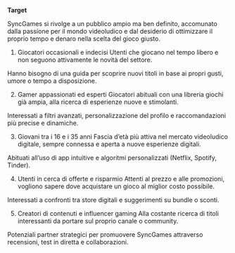 __Target__

SyncGames si rivolge a un pubblico ampio ma ben definito, accomunato dalla passione per il mondo videoludico e dal desiderio di ottimizzare il proprio tempo e denaro nella scelta del gioco giusto.

 1. Giocatori occasionali e indecisi
Utenti che giocano nel tempo libero e non seguono attivamente le novità del settore.

Hanno bisogno di una guida per scoprire nuovi titoli in base ai propri gusti, umore o tempo a disposizione.

2. Gamer appassionati ed esperti
Giocatori abituali con una libreria giochi già ampia, alla ricerca di esperienze nuove e stimolanti.

Interessati a filtri avanzati, personalizzazione del profilo e raccomandazioni più precise e dinamiche.

3. Giovani tra i 16 e i 35 anni
Fascia d’età più attiva nel mercato videoludico digitale, sempre connessa e aperta a nuove esperienze digitali.

Abituati all’uso di app intuitive e algoritmi personalizzati (Netflix, Spotify, Tinder).

4. Utenti in cerca di offerte e risparmio
Attenti al prezzo e alle promozioni, vogliono sapere dove acquistare un gioco al miglior costo possibile.

Interessati a confronti tra store digitali e suggerimenti su bundle o sconti.

5. Creatori di contenuti e influencer gaming
Alla costante ricerca di titoli interessanti da portare sul proprio canale o community.

Potenziali partner strategici per promuovere SyncGames attraverso recensioni, test in diretta e collaborazioni.